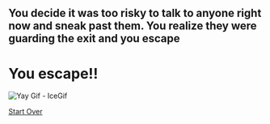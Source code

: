 ## You decide it was too risky to talk to anyone right now and sneak past them. You realize they were guarding the exit and you escape

# You escape!!

<img src="https://encrypted-tbn0.gstatic.com/images?q=tbn:ANd9GcSB1MECiixcKhCPmwhdB8YlAcwQz-7Zco0obw&amp;usqp=CAU" alt="Yay Gif - IceGif"/>

[Start Over](../README.md)
